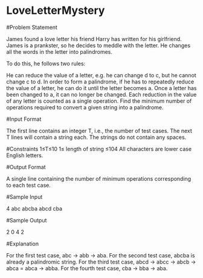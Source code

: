 # LoveLetterMystery

#Problem Statement

James found a love letter his friend Harry has written for his girlfriend. James is a prankster, so he decides to meddle with the letter. He changes all the words in the letter into palindromes.

To do this, he follows two rules:

He can reduce the value of a letter, e.g. he can change d to c, but he cannot change c to d.
In order to form a palindrome, if he has to repeatedly reduce the value of a letter, he can do it until the letter becomes a. Once a letter has been changed to a, it can no longer be changed.
Each reduction in the value of any letter is counted as a single operation. Find the minimum number of operations required to convert a given string into a palindrome.

#Input Format

The first line contains an integer T, i.e., the number of test cases. 
The next T lines will contain a string each. The strings do not contain any spaces.

#Constraints 
1≤T≤10 
1≤ length of string ≤104 
All characters are lower case English letters.

#Output Format

A single line containing the number of minimum operations corresponding to each test case.

#Sample Input

4
abc
abcba
abcd
cba

#Sample Output

2
0
4
2

#Explanation

For the first test case, abc -> abb -> aba.
For the second test case, abcba is already a palindromic string.
For the third test case, abcd -> abcc -> abcb -> abca = abca -> abba.
For the fourth test case, cba -> bba -> aba.
